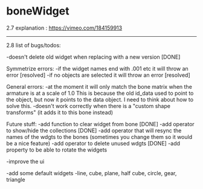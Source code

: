 # boneWidget

2.7 explanation : https://vimeo.com/184159913

----------
2.8 list of bugs/todos:

-doesn't delete old widget when replacing with a new version [DONE]

Symmetrize errors:
-if the widget names end with .001 etc it will throw an error [resolved]
-if no objects are selected it will throw an error [resolved]

General errors:
-at the moment it will only match the bone matrix when the armature is at a scale of 1.0  This is because the old id_data used to point to the object, but now it points to the data object.
I need to think about how to solve this.
-doesn't work correctly when there is a "custom shape transforms" (it adds it to this bone instead)

Future stuff:
-add function to clear widget from bone [DONE]
-add operator to show/hide the collections [DONE]
-add operator that will resync the names of the wdgts to the bones
(sometimes you change them so it would be a nice feature)
-add operator to delete unused wdgts [DONE]
-add property to be able to rotate the widgets

-improve the ui

-add some default widgets
    -line, cube, plane, half cube, circle, gear, triangle
